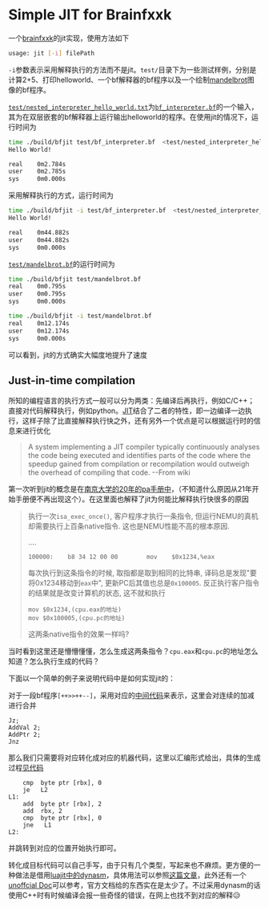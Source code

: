 # Simple JIT for Brainfxxk

一个[brainfxxk](https://en.wikipedia.org/wiki/Brainfuck)的jit实现，使用方法如下

```bash
usage: jit [-i] filePath
```

`-i`参数表示采用解释执行的方法而不是jit。`test/`目录下为一些测试样例，分别是计算2+5、打印helloworld、一个bf解释器的bf程序以及一个绘制[mandelbrot](https://en.wikipedia.org/wiki/Mandelbrot_set)图像的bf程序。



[`test/nested_interpreter_hello_world.txt`](https://github.com/Paul-Georgeee/brainfxxk-jit/blob/main/test/nested_interpreter_hello_world.txt)为[`bf_interpreter.bf`](https://github.com/Paul-Georgeee/brainfxxk-jit/blob/main/test/bf_interpreter.bf)的一个输入，其为在双层嵌套的bf解释器上运行输出helloworld的程序。在使用jit的情况下，运行时间为

```bash
time ./build/bfjit test/bf_interpreter.bf  <test/nested_interpreter_hello_world.txt 
Hello World!

real    0m2.784s
user    0m2.785s
sys     0m0.000s
```

采用解释执行的方式，运行时间为

```bash
time ./build/bfjit -i test/bf_interpreter.bf  <test/nested_interpreter_hello_world.txt 
Hello World!

real    0m44.882s
user    0m44.882s
sys     0m0.000s
```

[`test/mandelbrot.bf`](https://github.com/Paul-Georgeee/brainfxxk-jit/blob/main/test/mandelbrot.bf)的运行时间为

```bash
time ./build/bfjit test/mandelbrot.bf
real    0m0.795s
user    0m0.795s
sys     0m0.000s

time ./build/bfjit -i test/mandelbrot.bf
real    0m12.174s
user    0m12.174s
sys     0m0.000s
```

可以看到，jit的方式确实大幅度地提升了速度



## Just-in-time compilation

所知的编程语言的执行方式一般可以分为两类：先编译后再执行，例如C/C++；直接对代码解释执行，例如python。[JIT](https://en.wikipedia.org/wiki/Just-in-time_compilation)结合了二者的特性，即一边编译一边执行，这样子除了比直接解释执行快之外，还有另外一个优点是可以根据运行时的信息来进行优化

>  A system implementing a JIT compiler typically continuously analyses the code being executed and identifies parts of the code where the speedup gained from compilation or recompilation would outweigh the overhead of compiling that code.  																--From wiki

第一次听到jit的概念是在[南京大学的20年的pa手册中](https://nju-projectn.github.io/ics-pa-gitbook/ics2020/5.3.html)，（不知道什么原因从21年开始手册便不再出现这个）。在这里面也解释了jit为何能比解释执行快很多的原因

>  执行一次`isa_exec_once()`, 客户程序才执行一条指令, 但运行NEMU的真机却需要执行上百条native指令. 这也是NEMU性能不高的根本原因.
>
> ....
>
> ```
> 100000:    b8 34 12 00 00        mov    $0x1234,%eax
> ```
>
> 每次执行到这条指令的时候, 取指都是取到相同的比特串, 译码总是发现"要将0x1234移动到`eax`中", 更新PC后其值也总是`0x100005`. 反正执行客户指令的结果就是改变计算机的状态, 这不就和执行
>
> ```
> mov $0x1234,(cpu.eax的地址)
> mov $0x100005,(cpu.pc的地址)
> ```
>
> 这两条native指令的效果一样吗?

当时看到这里还是懵懵懂懂，怎么生成这两条指令？`cpu.eax`和`cpu.pc`的地址怎么知道？怎么执行生成的代码？



下面以一个简单的例子来说明代码中是如何实现jit的：

对于一段bf程序`[++>>++--]`，采用对应的[中间代码](https://github.com/Paul-Georgeee/brainfxxk-jit/blob/main/include/IR.hpp)来表示，这里会对连续的加减进行合并

```
Jz;
AddVal 2;
AddPtr 2;
Jnz
```

那么我们只需要将对应转化成对应的机器代码，这里以汇编形式给出，具体的生成过程[见代码](https://github.com/Paul-Georgeee/brainfxxk-jit/blob/main/src/jit.cpp#L41)

```assembly
	cmp  byte ptr [rbx], 0
	je   L2
L1:
	add  byte ptr [rbx], 2
	add  rbx, 2
	cmp  byte ptr [rbx], 0
	jne   L1
L2:
```

并跳转到对应的位置开始执行即可。

转化成目标代码可以自己手写，由于只有几个类型，写起来也不麻烦。更方便的一种做法是借用[luajit中的dynasm](https://luajit.org/dynasm.html)，具体用法可以参照[这篇文章](https://blog.reverberate.org/2012/12/hello-jit-world-joy-of-simple-jits.html)，此外还有一个[unoffcial Doc](http://corsix.github.io/dynasm-doc/index.html)可以参考，官方文档给的东西实在是太少了。不过采用dynasm的话使用C++时有时候编译会报一些奇怪的错误，在网上也找不到对应的解释😥

